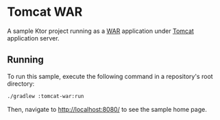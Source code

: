 # Tomcat WAR

A sample Ktor project running as a [WAR](https://ktor.io/docs/war.html) application under [Tomcat](https://tomcat.apache.org) application server.

## Running

To run this sample, execute the following command in a repository's root directory:

```bash
./gradlew :tomcat-war:run
```
 
Then, navigate to [http://localhost:8080/](http://localhost:8080/) to see the sample home page. 
